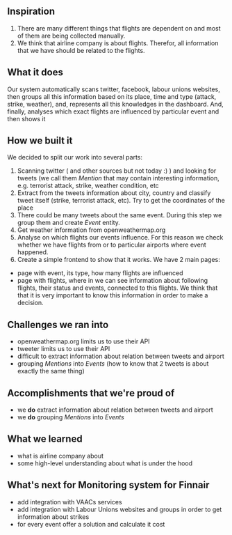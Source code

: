 ## Inspiration
1) There are many different things that flights are dependent on and most of them are being collected manually. 
2) We think that  airline company is about flights. Therefor, all information that we have should be related to the flights.
 
## What it does
Our system automatically scans twitter, facebook, labour unions websites, then groups all this information based on its place, time and type (attack, strike, weather), and, represents all this knowledges in the dashboard. 
And, finally, analyses which exact flights are influenced by particular event and then shows it

## How we built it
We decided to split our work into several parts:
1) Scanning twitter ( and other sources but not today :) ) and looking for tweets (we call them *Mention* that may contain interesting information, e.g. terrorist attack, strike, weather condition, etc <br>
2) Extract from the tweets information about city, country and classify tweet itself (strike, terrorist attack, etc). Try to get the coordinates of the place <br>
3) There could be many tweets about the same event. During this step we group them and create *Event* entity. 
4)  Get weather information from openweathermap.org <br>
5) Analyse on which flights our events influence. For this reason we check whether we have flights from or to particular airports where event happened. <br>
6) Create a simple frontend to show that it works. We have 2 main pages:
- page with event, its type, how many flights are influenced 
- page with flights, where in we can see information about following flights, their status and events, connected to this flights. We think that that it is very important to know this information in order to make a decision.

## Challenges we ran into
- openweathermap.org limits us to use their API
- tweeter limits us to use their API
- difficult to extract information about relation between tweets and airport
- grouping *Mentions* into *Events* (how to know that 2 tweets is about exactly the same thing)

## Accomplishments that we're proud of
- we **do** extract information about relation between tweets and airport
- we **do** grouping *Mentions* into *Events* 

## What we learned
- what is airline company about
- some high-level understanding about what is under the hood

## What's next for Monitoring system for Finnair
- add integration with VAACs services
- add integration with Labour Unions websites and groups in order to get information about strikes
- for every event offer a solution and calculate it cost 
